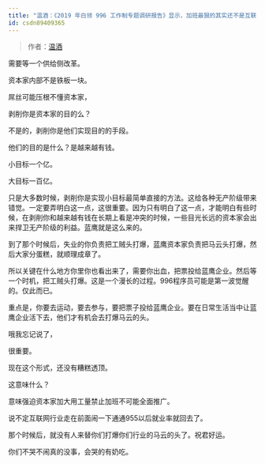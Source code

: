 ```yaml
---
title: "温酒：《2019 年白领 996 工作制专题调研报告》显示，加班最狠的其实还不是互联网行业，你怎么看？"
id: csdn89409365
---
```


> 作者：[温酒](https://www.zhihu.com/question/320760910/answer/656428932)

需要等一个供给侧改革。

资本家内部不是铁板一块。

屌丝可能压根不懂资本家，

剥削你是资本家的目的么？

不是的，剥削你是他们实现目的的手段。

他们的目的是什么？是越来越有钱。

小目标一个亿。

大目标一百亿。

只是大多数时候，剥削你是实现小目标最简单直接的方法。这给各种无产阶级带来错觉。一定要弄明白这一点，这很重要。因为只有明白了这一点，才能明白有些时候，在剥削你和越来越有钱在长期上看是冲突的时候，一些目光长远的资本家会出来捍卫无产阶级的利益。蓝鹰就是这么来的。

到了那个时候后，失业的你负责把工贼头打爆，蓝鹰资本家负责把马云头打爆，然后大家分蛋糕，就顺理成章了。

所以关键在什么地方你里你也看出来了，需要你出血，把票投给蓝鹰企业。然后等一个时机，把工贼头打爆。这是一个漫长的过程。996程序员可能是第一波觉醒的。仅此而已。

重点是，你要去运动，要去参与，要把票子投给蓝鹰企业。要在日常生活当中让蓝鹰企业活下去，他们才有机会去打爆马云的头。

哦我忘记说了，

很重要。

现在这个形式，还没有糟糕透顶。

这意味什么？

意味强迫资本家加大用工量禁止加班不可能全面推广。

说不定互联网行业走在前面闹一下通通955以后就业率就回去了。

那个时候后，就没有人来替你们打爆你们行业的马云的头了。祝君好运。

你们不哭不闹真的没事，会哭的有奶吃。